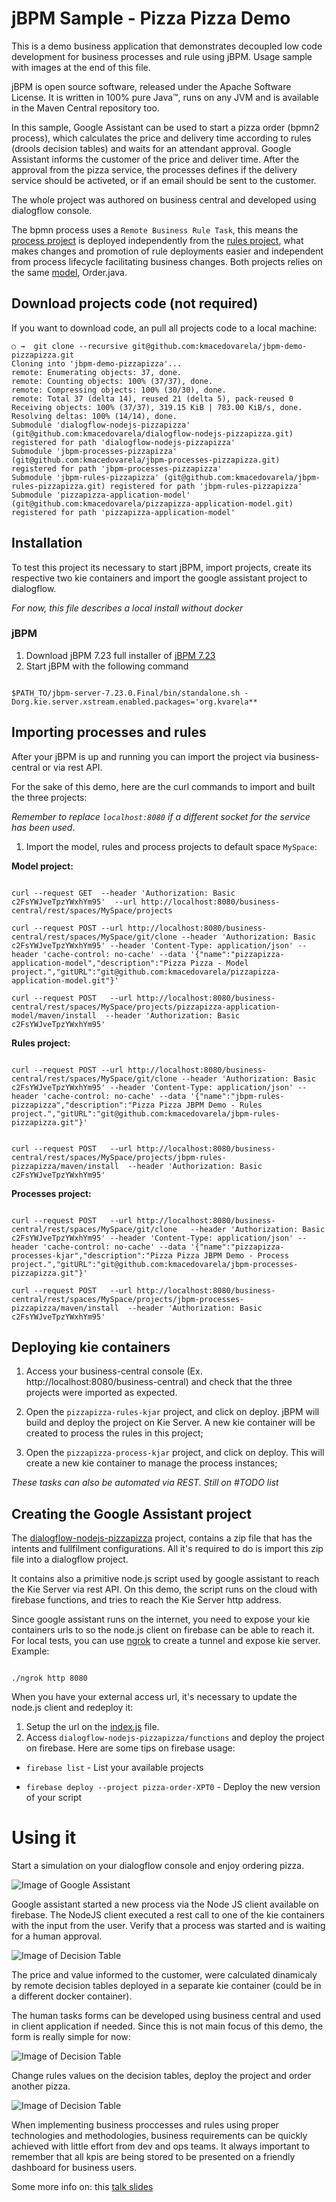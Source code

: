 jBPM Sample - Pizza Pizza Demo
=============================

This is a demo business application that demonstrates decoupled low code development for business processes and rule using jBPM. Usage sample with images at the end of this file.

jBPM is open source software, released under the Apache Software License. It is written in 100% pure Java™, runs on any JVM and is available in the Maven Central repository too. 

In this sample, Google Assistant can be used to start a pizza order (bpmn2 process), which calculates the price and delivery time according to rules (drools decision tables) and waits for an attendant approval. Google Assistant informs the customer of the price and deliver time. After the approval from the pizza service, the processes defines if the delivery service should be activeted, or if an email should be sent to the customer.

The whole project was authored on business central and developed using dialogflow console.

The bpmn process uses a `Remote Business Rule Task`, this means the [process project](https://github.com/kmacedovarela/pizzapizza-demo/tree/master/jbpm-processes-pizzapizza) is deployed independently from the [rules project](https://github.com/kmacedovarela/pizzapizza-demo/tree/master/jbpm-rules-pizzapizza), what makes changes and promotion of rule deployments easier and independent from process lifecycle facilitating business changes. Both projects relies on the same [model](https://github.com/kmacedovarela/pizzapizza-application-model), Order.java. 

## Download projects code (not required)

If you want to download code, an pull all projects code to a local machine:

````
○ →  git clone --recursive git@github.com:kmacedovarela/jbpm-demo-pizzapizza.git
Cloning into 'jbpm-demo-pizzapizza'...
remote: Enumerating objects: 37, done.
remote: Counting objects: 100% (37/37), done.
remote: Compressing objects: 100% (30/30), done.
remote: Total 37 (delta 14), reused 21 (delta 5), pack-reused 0
Receiving objects: 100% (37/37), 319.15 KiB | 783.00 KiB/s, done.
Resolving deltas: 100% (14/14), done.
Submodule 'dialogflow-nodejs-pizzapizza' (git@github.com:kmacedovarela/dialogflow-nodejs-pizzapizza.git) registered for path 'dialogflow-nodejs-pizzapizza'
Submodule 'jbpm-processes-pizzapizza' (git@github.com:kmacedovarela/jbpm-processes-pizzapizza.git) registered for path 'jbpm-processes-pizzapizza'
Submodule 'jbpm-rules-pizzapizza' (git@github.com:kmacedovarela/jbpm-rules-pizzapizza.git) registered for path 'jbpm-rules-pizzapizza'
Submodule 'pizzapizza-application-model' (git@github.com:kmacedovarela/pizzapizza-application-model.git) registered for path 'pizzapizza-application-model'
```` 

## Installation

To test this project its necessary to start jBPM, import projects, create its respective two kie containers and import the google assistant project to dialogflow. 

*For now, this file describes a local install without docker*

### jBPM 

1. Download jBPM 7.23 full installer of [jBPM 7.23](https://download.jboss.org/jbpm/release/7.23.0.Final/jbpm-installer-full-7.23.0.Final.zip)
1. Start jBPM with the following command

~~~

$PATH_TO/jbpm-server-7.23.0.Final/bin/standalone.sh -Dorg.kie.server.xstream.enabled.packages='org.kvarela**

~~~

## Importing processes and rules 

After your jBPM is up and running you can import the project via business-central or via rest API. 

For the sake of this demo, here are the curl commands to import and built the three projects:

*Remember to replace `localhost:8080` if a different socket for the service has been used*.

1. Import the model, rules and process projects to default space `MySpace`: 

**Model project:**

~~~

curl --request GET  --header 'Authorization: Basic c2FsYWJveTpzYWxhYm95'  --url http://localhost:8080/business-central/rest/spaces/MySpace/projects

curl --request POST --url http://localhost:8080/business-central/rest/spaces/MySpace/git/clone --header 'Authorization: Basic c2FsYWJveTpzYWxhYm95' --header 'Content-Type: application/json' --header 'cache-control: no-cache' --data '{"name":"pizzapizza-application-model","description":"Pizza Pizza - Model project.","gitURL":"git@github.com:kmacedovarela/pizzapizza-application-model.git"}'

curl --request POST   --url http://localhost:8080/business-central/rest/spaces/MySpace/projects/pizzapizza-application-model/maven/install  --header 'Authorization: Basic c2FsYWJveTpzYWxhYm95'

~~~

**Rules project:**

~~~

curl --request POST --url http://localhost:8080/business-central/rest/spaces/MySpace/git/clone --header 'Authorization: Basic c2FsYWJveTpzYWxhYm95' --header 'Content-Type: application/json' --header 'cache-control: no-cache' --data '{"name":"jbpm-rules-pizzapizza","description":"Pizza Pizza JBPM Demo - Rules project.","gitURL":"git@github.com:kmacedovarela/jbpm-rules-pizzapizza.git"}'


curl --request POST   --url http://localhost:8080/business-central/rest/spaces/MySpace/projects/jbpm-rules-pizzapizza/maven/install  --header 'Authorization: Basic c2FsYWJveTpzYWxhYm95'

~~~

**Processes project:**

~~~

curl --request POST   --url http://localhost:8080/business-central/rest/spaces/MySpace/git/clone   --header 'Authorization: Basic c2FsYWJveTpzYWxhYm95' --header 'Content-Type: application/json' --header 'cache-control: no-cache' --data '{"name":"pizzapizza-processes-kjar","description":"Pizza Pizza JBPM Demo - Process project.","gitURL":"git@github.com:kmacedovarela/jbpm-processes-pizzapizza.git"}'

curl --request POST   --url http://localhost:8080/business-central/rest/spaces/MySpace/projects/jbpm-processes-pizzapizza/maven/install  --header 'Authorization: Basic c2FsYWJveTpzYWxhYm95'

~~~

## Deploying kie containers

1. Access your business-central console (Ex. http://localhost:8080/business-central) and check that the three projects were imported as expected. 

1. Open the `pizzapizza-rules-kjar` project, and click on deploy. jBPM will build and deploy the project on Kie Server. A new kie container will be created to process the rules in this project;

1. Open the `pizzapizza-process-kjar` project, and click on deploy. This will create a new kie container to manage the process instances;

*These tasks can also be automated via REST. Still on #TODO list*

## Creating the Google Assistant project

The [dialogflow-nodejs-pizzapizza](https://github.com/kmacedovarela/dialogflow-nodejs-pizzapizza/tree/88a5c6a158412eb277ee3e85ea902a05a3eb8e67) project, contains a zip file that has the intents and fullfilment configurations. All it's required to do is import this zip file into a dialogflow project.

It contains also a primitive node.js script used by google assistant to reach the Kie Server via rest API. On this demo, the script runs on the cloud with firebase functions, and tries to reach the Kie Server http address. 

Since google assistant runs on the internet, you need to expose your kie containers urls to so the node.js client on firebase can be able to reach it. For local tests, you can use [ngrok](https://ngrok.com/) to create a tunnel and expose kie server. Example:

~~~

./ngrok http 8080

~~~ 

When you have your external access url, it's necessary to update the node.js client and redeploy it:

1. Setup the url on the [index.js](https://github.com/kmacedovarela/dialogflow-nodejs-pizzapizza/blob/88a5c6a158412eb277ee3e85ea902a05a3eb8e67/functions/index.js#L15) file. 
1. Access `dialogflow-nodejs-pizzapizza/functions` and deploy the project on firebase. Here are some tips on firebase usage:

- `firebase list` - List your available projects

- `firebase deploy --project pizza-order-XPT0` - Deploy the new version of your script


# Using it

Start a simulation on your dialogflow console and enjoy ordering pizza. 

![Image of Google Assistant](https://github.com/kmacedovarela/jbpm-demo-pizzapizza/blob/master/images/google-assistant.png)

Google assistant started a new process via the Node JS client available on firebase. The NodeJS client executed a rest call to one of the kie containers with the input from the user. Verify that a process was started and is waiting for a human approval.

![Image of Decision Table](https://github.com/kmacedovarela/jbpm-demo-pizzapizza/blob/master/images/order-process-instance.png)

The price and value informed to the customer, were calculated dinamicaly by remote decision tables deployed in a separate kie container (could be in a different docker container).

The human tasks forms can be developed using business central and used in client application if needed. Since this is not main focus of this demo, the form is really simple for now:

![Image of Decision Table](https://github.com/kmacedovarela/jbpm-demo-pizzapizza/blob/master/images/task-forms.png)

Change rules values on the decision tables, deploy the project and order another pizza.

![Image of Decision Table](https://github.com/kmacedovarela/jbpm-demo-pizzapizza/blob/master/images/price-rules.png)

When implementing business proccesses and rules using proper technologies and methodologies, business requirements can be quickly achieved with little effort from dev and ops teams. It always important to remember that all kpis are being stored to be presented on a friendly dashboard for business users. 

Some more info on: this [talk slides](https://redhat.slides.com/kvarela/processdrivenapps-5?token=9XnvJMkY)
